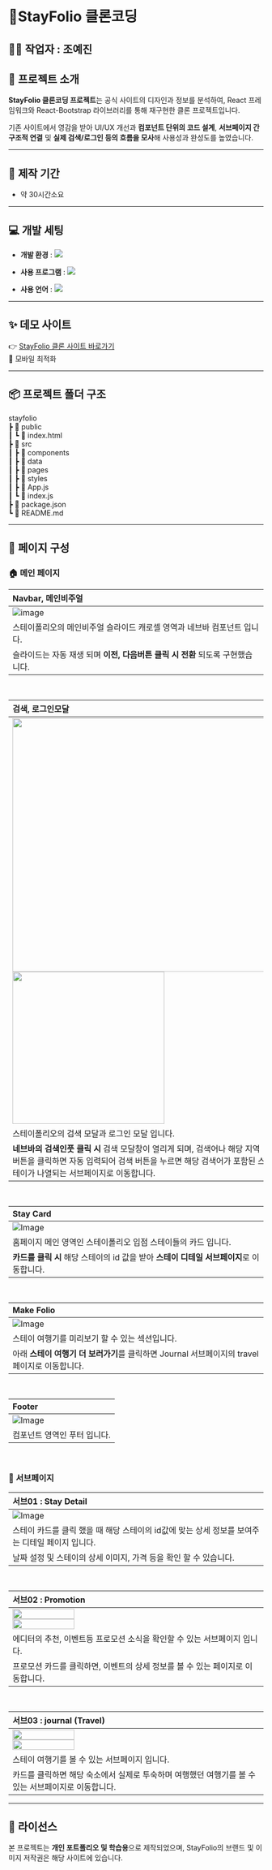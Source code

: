 # **🏡StayFolio** 클론코딩

## 👩‍💻 작업자 : 조예진

## 📌 프로젝트 소개

**StayFolio 클론코딩 프로젝트**는 공식 사이트의 디자인과 정보를 분석하여,
React 프레임워크와 React-Bootstrap 라이브러리를 통해 재구현한 클론 프로젝트입니다.

기존 사이트에서 영감을 받아 UI/UX 개선과 **컴포넌트 단위의 코드 설계**,
**서브페이지 간 구조적 연결** 및 **실제 검색/로그인 등의 흐름을 모사**해 사용성과 완성도를 높였습니다.

---


## 📅 제작 기간
- 약 30시간소요


---


## 💻 개발 세팅 

- **개발 환경** : <img src="https://img.shields.io/badge/windows10-0078D6?style=flat&logo=windows10&logoColor=white"/>

- **사용 프로그램** : <img src="https://img.shields.io/badge/Vs_code-007ACC?style=flat&logo=visualstudiocode&logoColor=white"/> 

- **사용 언어** : <img src="https://img.shields.io/badge/JavaScript-F7DF1E?style=flat&logo=javascript&logoColor=black"/>

---


 ## ✨ 데모 사이트
👉 [StayFolio 클론 사이트 바로가기](https://precious-halva-7b73d6.netlify.app/)<br>
   📱 모바일 최적화

---

## 📦 프로젝트 폴더 구조


  stayfolio     
┣ 📂 public   
┃ ┗ 📄 index.html   
┣ 📂 src   
┃ ┣ 📂 components   
┃ ┣ 📂 data  
┃ ┣ 📂 pages                
┃ ┣ 📂 styles  
┃ ┣ 📄 App.js               
┃ ┗ 📄 index.js             
┣ 📄 package.json    
┗ 📄 README.md  


---


## 👀 페이지 구성

### 🏠 메인 페이지

| Navbar, 메인비주얼                                                                                                      |
| :---------------------------------------------------------------------------------------------------------------------- |
| ![image](https://github.com/user-attachments/assets/62b7aac5-f6e1-4d86-9c88-2fd7f2b66e85)
| 스테이폴리오의 메인비주얼 슬라이드 캐로셀 영역과 네브바 컴포넌트 입니다. <br>
| 슬라이드는 자동 재생 되며 **이전, 다음버튼 클릭 시 전환** 되도록 구현했습니다.

<br>

| 검색, 로그인모달                                                                                         |
| :------------------------------------------------------------------------------------------------------------------------ |
| <img src="https://github.com/user-attachments/assets/f9e74162-4c13-4e98-a560-b6a8ebcfc486" width="500px"> <img src="https://github.com/user-attachments/assets/dec309d7-102c-48de-bd62-995052a9fd76" width="300px">
| 스테이폴리오의 검색 모달과 로그인 모달 입니다. <br>
| **네브바의 검색인풋 클릭 시** 검색 모달창이 열리게 되며, 검색어나 해당 지역 버튼을 클릭하면 자동 입력되어 검색 버튼을 누르면 해당 검색어가 포함된 스테이가 나열되는 서브페이지로 이동합니다.

<br>

| Stay Card                                                                                                        |
| :----------------------------------------------------------------------------------------------------------------------- |
| ![Image](https://github.com/user-attachments/assets/6bed7346-f2fc-4150-a6ea-01d47bab669f)
| 홈페이지 메인 영역인 스테이폴리오 입점 스테이들의 카드 입니다.
| **카드를 클릭 시** 해당 스테이의 id 값을 받아 **스테이 디테일 서브페이지**로 이동합니다.

<br>

| Make Folio                                                                                                         |
| :--------------------------------------------------------------------------------------------------------------------- |
| ![Image](https://github.com/user-attachments/assets/29cc9025-1e57-4fc3-8d18-f9f3654d9eb6)
| 스테이 여행기를 미리보기 할 수 있는 섹션입니다.
| 아래 **스테이 여행기 더 보러가기**를 클릭하면 Journal 서브페이지의 travel 페이지로 이동합니다.
<br>

| Footer                                                                                                      |
| :------------------------------------------------------------------------------------------------------------------------ |
| ![Image](https://github.com/user-attachments/assets/51602585-fd02-476f-a13b-4d47d33a9503)
| 컴포넌트 영역인 푸터 입니다.


<br>


### 📄 서브페이지

| 서브01 : Stay Detail                                                                                                      |
| :------------------------------------------------------------------------------------------------------------------------ |
| ![Image](https://github.com/user-attachments/assets/4caf3871-2708-479e-9a77-2c67cabbbc6b) |
| 스테이 카드를 클릭 했을 때 해당 스테이의 id값에 맞는 상세 정보를 보여주는 디테일 페이지 입니다.
| 날짜 설정 및 스테이의 상세 이미지, 가격 등을 확인 할 수 있습니다.
<br>

| 서브02 : Promotion                                                                                                       |
| :---------------------------------------------------------------------------------------------------------------------- |
| <img src="https://github.com/user-attachments/assets/c4f106f3-1fcf-43a0-b754-7c3283247c8d" width="50%"> <img src="https://github.com/user-attachments/assets/f2900945-3713-483a-ac01-3f6745c93e23" width="50%"> |
| 에디터의 추천, 이벤트등 프로모션 소식을 확인할 수 있는 서브페이지 입니다.
| 프로모션 카드를 클릭하면, 이벤트의 상세 정보를 볼 수 있는 페이지로 이동합니다.
<br>

| 서브03 : journal (Travel)                                                                                                        |
| :---------------------------------------------------------------------------------------------------------------------- |
| <img src="https://github.com/user-attachments/assets/8452e3c1-bc5c-4a3e-ac83-34c7b9981f3f" width="50%"> <img src="https://github.com/user-attachments/assets/2d8b926b-ca3c-4509-9961-ceb4b244434d" width="50%"> |
| 스테이 여행기를 볼 수 있는 서브페이지 입니다.
| 카드를 클릭하면 해당 숙소에서 실제로 투숙하며 여행했던 여행기를 볼 수 있는 서브페이지로 이동합니다.


---

## 📝 라이선스

본 프로젝트는 **개인 포트폴리오 및 학습용**으로 제작되었으며,
StayFolio의 브랜드 및 이미지 저작권은 해당 사이트에 있습니다.

